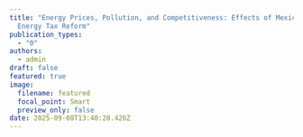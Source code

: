 ```yaml
---
title: "Energy Prices, Pollution, and Competitiveness: Effects of Mexico’s
  Energy Tax Reform"
publication_types:
  - "0"
authors:
  - admin
draft: false
featured: true
image:
  filename: featured
  focal_point: Smart
  preview_only: false
date: 2025-09-08T13:40:28.426Z
---
```

